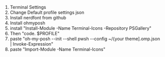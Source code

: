 1. Terminal Settings
2. Change Default profile settings json
3. Install nerdfont from github
4. Install ohmyposh
5. install "Install-Module -Name Terminal-Icons -Repository PSGallery"
6. Then "code. $PROFILE"
7. paste "oh-my-posh --init --shell pwsh --config ~/{your theme].omp.json | Invoke-Expression"
8. paste "Import-Module -Name Terminal-Icons"
